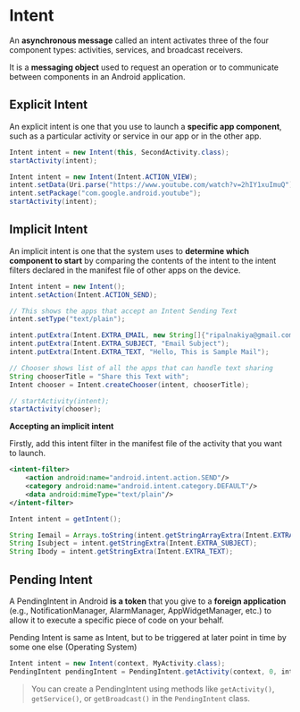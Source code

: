 # Intent

An **asynchronous message** called an intent activates three of the four component types: activities, services, and broadcast receivers.

It is a **messaging object** used to request an operation or to communicate between components in an Android application.

## Explicit Intent

An explicit intent is one that you use to launch a **specific app component**, such as a particular activity or service in our app or in the other app.

```java
Intent intent = new Intent(this, SecondActivity.class);
startActivity(intent);
```

```java
Intent intent = new Intent(Intent.ACTION_VIEW);
intent.setData(Uri.parse("https://www.youtube.com/watch?v=2hIY1xuImuQ"));
intent.setPackage("com.google.android.youtube");
startActivity(intent);
```

## Implicit Intent

An implicit intent is one that the system uses to **determine which component to start** by comparing the contents of the intent to the intent filters declared in the manifest file of other apps on the device.

```java
Intent intent = new Intent();
intent.setAction(Intent.ACTION_SEND);

// This shows the apps that accept an Intent Sending Text
intent.setType("text/plain");

intent.putExtra(Intent.EXTRA_EMAIL, new String[]{"ripalnakiya@gmail.com"});
intent.putExtra(Intent.EXTRA_SUBJECT, "Email Subject");
intent.putExtra(Intent.EXTRA_TEXT, "Hello, This is Sample Mail");

// Chooser shows list of all the apps that can handle text sharing
String chooserTitle = "Share this Text with";
Intent chooser = Intent.createChooser(intent, chooserTitle);

// startActivity(intent);
startActivity(chooser);
```

**Accepting an implicit intent**

Firstly, add this intent filter in the manifest file of the activity that you want to launch.

```xml
<intent-filter>
    <action android:name="android.intent.action.SEND"/>
    <category android:name="android.intent.category.DEFAULT"/>
    <data android:mimeType="text/plain"/>
</intent-filter>
```

```java
Intent intent = getIntent();

String Iemail = Arrays.toString(intent.getStringArrayExtra(Intent.EXTRA_EMAIL)) ;
String Isubject = intent.getStringExtra(Intent.EXTRA_SUBJECT);
String Ibody = intent.getStringExtra(Intent.EXTRA_TEXT);
```

## Pending Intent

A PendingIntent in Android **is a token** that you give to a **foreign application** (e.g., NotificationManager, AlarmManager, AppWidgetManager, etc.) to allow it to execute a specific piece of code on your behalf.

Pending Intent is same as Intent, but to be triggered at later point in time by some one else (Operating System)

```java
Intent intent = new Intent(context, MyActivity.class);
PendingIntent pendingIntent = PendingIntent.getActivity(context, 0, intent, 0);
```

> You can create a PendingIntent using methods like `getActivity()`, `getService()`, or `getBroadcast()` in the `PendingIntent` class.
